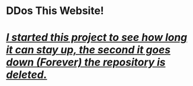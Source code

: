 # DDos This Website!
<h1><i><u>I started this project to see how long it can stay up, the second it goes down (Forever) the repository is deleted.</u></i></h1>
